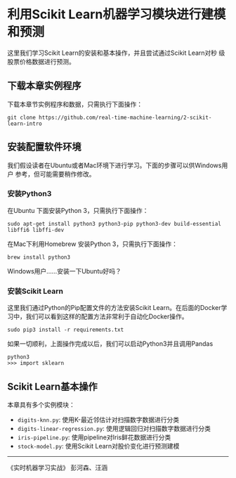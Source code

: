 # 利用Scikit Learn机器学习模块进行建模和预测

这里我们学习Scikit Learn的安装和基本操作，并且尝试通过Scikit Learn对秒
级股票价格数据进行预测。

## 下载本章实例程序

下载本章节实例程序和数据，只需执行下面操作：

```shell
git clone https://github.com/real-time-machine-learning/2-scikit-learn-intro
```

## 安装配置软件环境

我们假设读者在Ubuntu或者Mac环境下进行学习。下面的步骤可以供Windows用户
参考，但可能需要稍作修改。

### 安装Python3 

在Ubuntu 下面安装Python 3，只需执行下面操作：
```shell
sudo apt-get install python3 python3-pip python3-dev build-essential libffi6 libffi-dev
```
在Mac下利用Homebrew 安装Python 3，只需执行下面操作：
```shell
brew install python3
```
Windows用户……安装一下Ubuntu好吗？

### 安装Scikit Learn

这里我们通过Python的Pip配置文件的方法安装Scikit Learn。在后面的Docker学
习中，我们可以看到这样的配置方法非常利于自动化Docker操作。

```shell
sudo pip3 install -r requirements.txt
```

如果一切顺利，上面操作完成以后，我们可以启动Python3并且调用Pandas
```shell
python3 
>>> import sklearn 
```

## Scikit Learn基本操作

本章具有多个实例模块：

 * `digits-knn.py`: 使用K-最近邻估计对扫描数字数据进行分类
 * `digits-linear-regression.py`: 使用逻辑回归对扫描数字数据进行分类
 * `iris-pipeline.py`: 使用pipeline对Iris鲜花数据进行分类 
 * `stock-model.py`: 使用Scikit Learn对股价变化进行预测建模

--- 
《实时机器学习实战》 彭河森、汪涵
